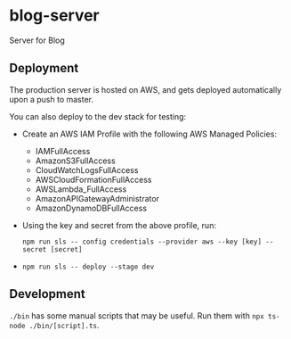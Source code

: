 # blog-server

Server for Blog

## Deployment

The production server is hosted on AWS, and gets deployed automatically upon
a push to master.

You can also deploy to the dev stack for testing:

- Create an AWS IAM Profile with the following AWS Managed Policies:
  - IAMFullAccess
  - AmazonS3FullAccess
  - CloudWatchLogsFullAccess
  - AWSCloudFormationFullAccess
  - AWSLambda_FullAccess
  - AmazonAPIGatewayAdministrator
  - AmazonDynamoDBFullAccess
- Using the key and secret from the above profile, run:

  `npm run sls -- config credentials --provider aws --key [key] --secret [secret]`

- `npm run sls -- deploy --stage dev`

## Development

`./bin` has some manual scripts that may be useful. Run them with
`npx ts-node ./bin/[script].ts`.
